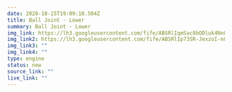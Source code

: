 ```yaml
---
date: 2020-10-15T19:09:10.504Z
title: Ball Joint - Lower
summary: Ball Joint - Lower
img_link: https://lh3.googleusercontent.com/fife/ABSRlIqmSac8bODluk4Nn0oUvf06DcDqkkr4xMs8Kypty4_fn8XVEuTit32GXdILzid_PDj22qm7RbljeCngmbCQP6JkTr2kFO0QaPQN-dK_wPMiOdMHAsRQlixLgmZ2a3qah2q2ClVphJaZsPT94sKsj8MyEVV6XJoTNvuwE3qEJKQAvUE7u3Iu8TQdOlYamwO7-N8iYxrbCP0EQaj-qAW7Li0OtHGX9NJ3GFpQNY0TQxMLmwfa-nuRgIv8uvcTJsOMc461qg-MMTmNTk9lpzvuFmH4h1Hs1UI0rV5AL-77nwuRHcMoUDGvbF5F5Ytv6ZYEKJ6GhjNJ9_SZQojHZLU212kMt8f70Bg3CR4Lzg7s8rqCa1shGtML9E709TkcNWUWU8gr7qI_6qrbDCuYHZbL6M6fvE_4dSEOU1jmoSQDkKZHqiz1zx5HFaKYAffhnxqcj7s81GpyWCgLjsxISUS9WAWhaIlT8lxnjqeBlJJyH4GN20yHA5EIvVmz73ut1u3HByg_iOi16b59mUBNLazbhBArRNTkdaCUpEUkgXeDb2pMqaTVje8fXJdVfFKq8GMz_bCRfmXE3_TBcDzRTr69cTwSt95Bwur8rSFQckK3kXVttKTHyMn8w5t6BLVByWgBsD3z2cyQk4sslStCwd6VV4gszi94UrP05ZnJurXjro3U2v_ofuf_wyhRZZupXYlwbf8JYeoFYkR3cUBwb_ftrDSTe40sN0bokw=w795-h666-ft
img_link2: https://lh3.googleusercontent.com/fife/ABSRlIp73SR-JexzoI-n8du7ANy-VillyMQAUEQm7zm0EF4DEEZYUdq_4eMaT92pTq7771TxrZW5i8oxPn_xXeJF1BFoaNyY8krXtQX4noDHDdAFIuEMEmbXMAsNTYUwVCE9xDZvD-WBWU0XTqtdThCecbrS1fCtpHDTVHIqRGpEJbmHbsktGLuE7LLQ2ECPiAtF8rfBiv7DHilcvfuWQCKitsVf1bJWR2squyZLZiOcH9DLIXDdgD-VXAqC2Q7vARXP-cG7IPEG2cmM8V4TuY5yJ-kEhABfW26sUQ3UfcwqY4oJpbjgqzv18JW4t6t_5t1t7ud7mX2JVObtUucrchpzjWVcrjLFtIDQ4VRSF4xhICJSIPUOFlw11qZAGIERXOkvY738nqhlNqsktfjLYsGd72PAQ7raoklxu-PrJohwdYsiJ90d9ZXGaLrxoN1AJNjd94fa0Yd3zr8iTUHP3AbmQCEM-5sKTGKrbHKvxCFPI4MBvNTkAK2JjzzUOu6TYUIQgstBdAW5JK5dfXB9bA908dOYA_wftNxUs3_XzJfdvwsLXDLASoMK7FwScJ1xgBElwqtYNb_vwdQRzNtQzI1P2yTUHz4AMw5yu-5RD4ey3aZGTii2IpG9kZ7kgN4bKqTUy-HtWK09kmmm28pDlr2YHHBFt1CCB6NsCnuKnuxOoMhokzmDePrd2oKiJA-yuHIq_WIqBBgpDO-Rbe5GKx1Fxlptpv6TMGkL1w=w795-h666-ft
img_link3: ""
img_link4: ""
type: engine
status: new
source_link: ""
live_link: ""
---
```

